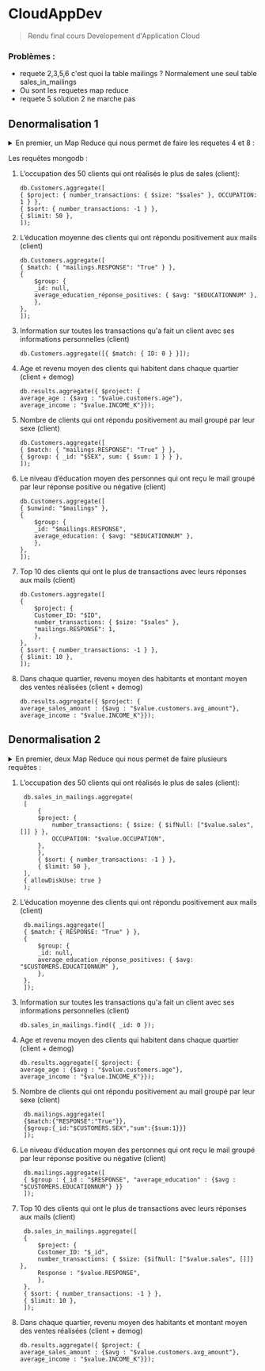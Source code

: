 # CloudAppDev

> Rendu final cours Developement d'Application Cloud

### Problèmes :
- requete 2,3,5,6 c'est quoi la table mailings ? Normalement une seul table sales_in_mailings
- Ou sont les requetes map reduce
- requete 5 solution 2 ne marche pas
## Denormalisation 1

<details>

<summary>En premier, un Map Reduce qui nous permet de faire les requetes 4 et 8 :</summary>

```text
mapCustomers = function () {
  let arr = this.sales.map((x) => x["AMOUNT"]);
  let avg = 0;
  for (let i = 0; i < arr.length; i++) {
    avg += arr[i];
  }
  var values = { avg_amount: avg, Customer_ID: this.ID, age: this.age };
  emit(this.GEOID, values);
};

mapDemog = function () {
  var values = { INCOME_K: this.INCOME_K };
  emit(this.GEOID, values);
};

reduce = function (k, values) {
  var result = {},
    clientFields = {
      avg_amount: "",
      Customer_ID: "",
      age: "",
    };
  values.forEach(function (value) {
    var field;
    if ("Customer_ID" in value) {
      if (!("customers" in result)) {
        result.customers = [];
      }
      result.customers.push(value);
    } else if ("customers" in value) {
      if (!("customers" in result)) {
        result.customers = [];
      }
      result.customers.push.apply(result.customers, value.customers);
    }
    for (field in value) {
      if (value.hasOwnProperty(field) && !(field in clientFields)) {
        result[field] = value[field];
      }
    }
  });
  return result;
};

db.Customers.mapReduce(mapCustomers, reduce, { out: { reduce: "results" } });
db.Demog.mapReduce(mapDemog, reduce, { out: { reduce: "results" } });
```

</details>

Les requêtes mongodb :

1. L’occupation des 50 clients qui ont réalisés le plus de sales (client):

   ```text
   db.Customers.aggregate([
   { $project: { number_transactions: { $size: "$sales" }, OCCUPATION: 1 } },
   { $sort: { number_transactions: -1 } },
   { $limit: 50 },
   ]);
   ```

2. L’éducation moyenne des clients qui ont répondu positivement aux mails (client)

   ```text
   db.Customers.aggregate([
   { $match: { "mailings.RESPONSE": "True" } },
   {
       $group: {
       _id: null,
       average_education_réponse_positives: { $avg: "$EDUCATIONNUM" },
       },
   },
   ]);
   ```

3. Information sur toutes les transactions qu'a fait un client avec ses informations personnelles (client)

   ```text
   db.Customers.aggregate([{ $match: { ID: 0 } }]);
   ```

4. Age et revenu moyen des clients qui habitent dans chaque quartier (client + demog)

   ```text
   db.results.aggregate({ $project: {
   average_age : {$avg : "$value.customers.age"},
   average_income : "$value.INCOME_K"}});
   ```

5. Nombre de clients qui ont répondu positivement au mail groupé par leur sexe (client)

   ```text
   db.Customers.aggregate([
   { $match: { "mailings.RESPONSE": "True" } },
   { $group: { _id: "$SEX", sum: { $sum: 1 } } },
   ]);
   ```

6. Le niveau d’éducation moyen des personnes qui ont reçu le mail groupé par leur réponse positive ou négative (client)

   ```text
   db.Customers.aggregate([
   { $unwind: "$mailings" },
   {
       $group: {
       _id: "$mailings.RESPONSE",
       average_education: { $avg: "$EDUCATIONNUM" },
       },
   },
   ]);
   ```

7. Top 10 des clients qui ont le plus de transactions avec leurs réponses aux mails (client)

   ```text
   db.Customers.aggregate([
   {
       $project: {
       Customer_ID: "$ID",
       number_transactions: { $size: "$sales" },
       "mailings.RESPONSE": 1,
       },
   },
   { $sort: { number_transactions: -1 } },
   { $limit: 10 },
   ]);
   ```

8. Dans chaque quartier, revenu moyen des habitants et montant moyen des ventes réalisées (client + demog)

   ```text
   db.results.aggregate({ $project: {
   average_sales_amount : {$avg : "$value.customers.avg_amount"},
   average_income : "$value.INCOME_K"}});
   ```

## Denormalisation 2

<details>

<summary>En premier, deux Map Reduce qui nous permet de faire plusieurs requêtes :</summary>

```text
mapMailing = function () {
  var values = {
    RESPONSE: this.RESPONSE,
    age: this.CUSTOMERS.age,
    SEX: this.CUSTOMERS.SEX,
    GEOID: this.CUSTOMERS.GEOID,
    EDUCATIONNUM: this.CUSTOMERS.EDUCATIONNUM,
    OCCUPATION: this.CUSTOMERS.OCCUPATION,
    MARITAL_STATUS : this.CUSTOMERS.MARITAL_STATUS,
    NOM1 : this.CUSTOMERS.NOM1,
    NOM2 : this.CUSTOMERS.NOM2,
    NOM3 : this.CUSTOMERS.NOM3,
  };
  emit(this.REFID, values);
};

mapSales = function () {
  var values = { EVENTID: this.EVENTID, AMOUNT: this.AMOUNT };
  emit(this.REFID, values);
};

reduce2 = function (k, values) {
  var result = {},
    salesFields = {
      EVENTID: "",
      AMOUNT: "",
    };
  values.forEach(function (value) {
    var field;
    if ("EVENTID" in value) {
      if (!("sales" in result)) {
        result.sales = [];
      }
      result.sales.push(value);
    } else if ("sales" in value) {
      if (!("sales" in result)) {
        result.sales = [];
      }
      result.sales.push.apply(result.sales, value.sales);
    }
    for (field in value) {
      if (value.hasOwnProperty(field) && !(field in salesFields)) {
        result[field] = value[field];
      }
    }
  });
  return result;
};

db.mailings.mapReduce(mapMailing, reduce2, {
  out: { reduce: "sales_in_mailings" },
});
db.sales.mapReduce(mapSales, reduce2, { out: { reduce: "sales_in_mailings" } });
```

```text
mapMailing2 = function () {
  let arr =
    this.value.sales != null ? this.value.sales.map((x) => x["AMOUNT"]) : [];
  let avg = 0;
  for (let i = 0; i < arr.length; i++) {
    avg += arr[i];
  }
  var values = { avg_amount: avg, Customer_ID: this._id, age: this.value.age };
  emit(this.value.GEOID, values);
};

mapDemog = function () {
  var values = { INCOME_K: this.INCOME_K };
  emit(this.GEOID, values);
};

reduce = function (k, values) {
  var result = {},
    clientFields = {
      avg_amount: "",
      Customer_ID: "",
      age: "",
    };
  values.forEach(function (value) {
    var field;
    if ("Customer_ID" in value) {
      if (!("customers" in result)) {
        result.customers = [];
      }
      result.customers.push(value);
    } else if ("customers" in value) {
      if (!("customers" in result)) {
        result.customers = [];
      }
      result.customers.push.apply(result.customers, value.customers);
    }
    for (field in value) {
      if (value.hasOwnProperty(field) && !(field in clientFields)) {
        result[field] = value[field];
      }
    }
  });
  return result;
};

db.sales_in_mailings.mapReduce(mapMailing2, reduce, {
  out: { reduce: "results" },
});
db.demog.mapReduce(mapDemog, reduce, { out: { reduce: "results" } });
```

</details>

1. L’occupation des 50 clients qui ont réalisés le plus de sales (client):

   ```text
    db.sales_in_mailings.aggregate(
    [
        {
        $project: {
            number_transactions: { $size: { $ifNull: ["$value.sales", []] } },
            OCCUPATION: "$value.OCCUPATION",
        },
        },
        { $sort: { number_transactions: -1 } },
        { $limit: 50 },
    ],
    { allowDiskUse: true }
    );
   ```

2. L’éducation moyenne des clients qui ont répondu positivement aux mails (client)

   ```text
    db.mailings.aggregate([
    { $match: { RESPONSE: "True" } },
    {
        $group: {
        _id: null,
        average_education_réponse_positives: { $avg: "$CUSTOMERS.EDUCATIONNUM" },
        },
    },
    ]);
   ```

3. Information sur toutes les transactions qu'a fait un client avec ses informations personnelles (client)

   ```text
   db.sales_in_mailings.find({ _id: 0 });
   ```

4. Age et revenu moyen des clients qui habitent dans chaque quartier (client + demog)

   ```text
   db.results.aggregate({ $project: {
   average_age : {$avg : "$value.customers.age"},
   average_income : "$value.INCOME_K"}});
   ```

5. Nombre de clients qui ont répondu positivement au mail groupé par leur sexe (client)

   ```text
    db.mailings.aggregate([
    {$match:{"RESPONSE":"True"}},
    {$group:{_id:"$CUSTOMERS.SEX","sum":{$sum:1}}}
    ]);
   ```

6. Le niveau d’éducation moyen des personnes qui ont reçu le mail groupé par leur réponse positive ou négative (client)

   ```text
    db.mailings.aggregate([
    { $group : {_id : "$RESPONSE", "average_education" : {$avg : "$CUSTOMERS.EDUCATIONNUM"} }}
    ]);
   ```

7. Top 10 des clients qui ont le plus de transactions avec leurs réponses aux mails (client)

   ```text
    db.sales_in_mailings.aggregate([
    {
        $project: {
        Customer_ID: "$_id",
        number_transactions: { $size: {$ifNull: ["$value.sales", []]} },
        Response : "$value.RESPONSE",
        },
    },
    { $sort: { number_transactions: -1 } },
    { $limit: 10 },
    ]);
   ```

8. Dans chaque quartier, revenu moyen des habitants et montant moyen des ventes réalisées (client + demog)

   ```text
   db.results.aggregate({ $project: {
   average_sales_amount : {$avg : "$value.customers.avg_amount"},
   average_income : "$value.INCOME_K"}});
   ```
